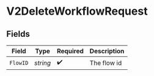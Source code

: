 # V2DeleteWorkflowRequest


## Fields

| Field              | Type               | Required           | Description        |
| ------------------ | ------------------ | ------------------ | ------------------ |
| `FlowID`           | *string*           | :heavy_check_mark: | The flow id        |